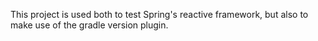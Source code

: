 
This project is used both to test Spring's reactive framework, but also to make use of the gradle version plugin.